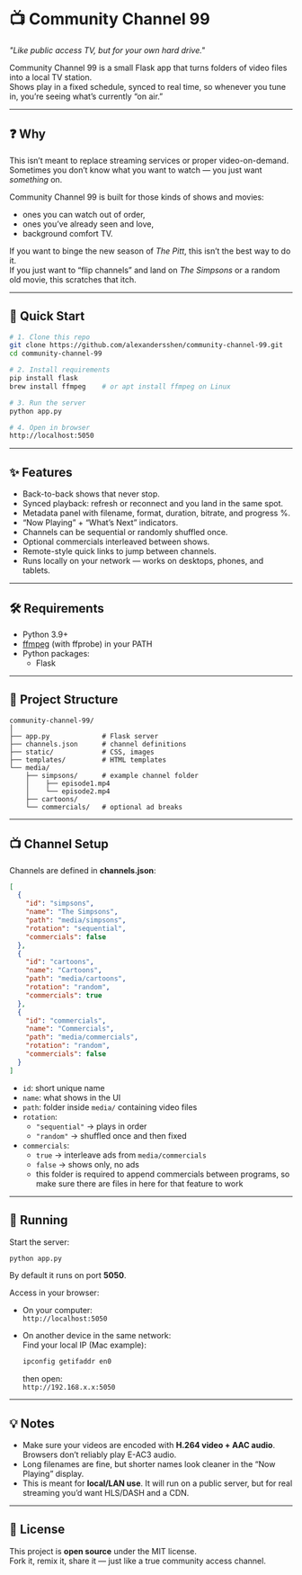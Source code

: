 # 📺 Community Channel 99

*"Like public access TV, but for your own hard drive."*  

Community Channel 99 is a small Flask app that turns folders of video files into a local TV station.  
Shows play in a fixed schedule, synced to real time, so whenever you tune in, you’re seeing what’s currently “on air.”  

---

## ❓ Why

This isn’t meant to replace streaming services or proper video-on-demand.  
Sometimes you don’t know what you want to watch — you just want *something* on.  

Community Channel 99 is built for those kinds of shows and movies:  
- ones you can watch out of order,  
- ones you’ve already seen and love,  
- background comfort TV.  

If you want to binge the new season of *The Pitt*, this isn’t the best way to do it.  
If you just want to “flip channels” and land on *The Simpsons* or a random old movie, this scratches that itch.  

---

## 🚀 Quick Start

```bash
# 1. Clone this repo
git clone https://github.com/alexandersshen/community-channel-99.git
cd community-channel-99

# 2. Install requirements
pip install flask
brew install ffmpeg    # or apt install ffmpeg on Linux

# 3. Run the server
python app.py

# 4. Open in browser
http://localhost:5050
```

---

## ✨ Features

- Back-to-back shows that never stop.  
- Synced playback: refresh or reconnect and you land in the same spot.  
- Metadata panel with filename, format, duration, bitrate, and progress %.  
- “Now Playing” + “What’s Next” indicators.  
- Channels can be sequential or randomly shuffled once.  
- Optional commercials interleaved between shows.  
- Remote-style quick links to jump between channels.  
- Runs locally on your network — works on desktops, phones, and tablets.  

---

## 🛠 Requirements

- Python 3.9+  
- [ffmpeg](https://ffmpeg.org/) (with ffprobe) in your PATH  
- Python packages:  
  - Flask  

---

## 📂 Project Structure

```
community-channel-99/
│
├── app.py             # Flask server
├── channels.json      # channel definitions
├── static/            # CSS, images
├── templates/         # HTML templates
└── media/
    ├── simpsons/      # example channel folder
    │    ├── episode1.mp4
    │    └── episode2.mp4
    ├── cartoons/
    └── commercials/   # optional ad breaks
```

---

## 📺 Channel Setup

Channels are defined in **channels.json**:

```json
[
  {
    "id": "simpsons",
    "name": "The Simpsons",
    "path": "media/simpsons",
    "rotation": "sequential",
    "commercials": false
  },
  {
    "id": "cartoons",
    "name": "Cartoons",
    "path": "media/cartoons",
    "rotation": "random",
    "commercials": true
  },
  {
    "id": "commercials",
    "name": "Commercials",
    "path": "media/commercials",
    "rotation": "random",
    "commercials": false
  }
]
```

- `id`: short unique name  
- `name`: what shows in the UI  
- `path`: folder inside `media/` containing video files  
- `rotation`:  
  - `"sequential"` → plays in order  
  - `"random"` → shuffled once and then fixed  
- `commercials`:  
  - `true` → interleave ads from `media/commercials`  
  - `false` → shows only, no ads
  - this folder is required to append commercials between programs, so make sure there are files in here for that feature to work  

---

## 🚀 Running

Start the server:

```bash
python app.py
```

By default it runs on port **5050**.  

Access in your browser:

- On your computer:  
  `http://localhost:5050`

- On another device in the same network:  
  Find your local IP (Mac example):  
  ```bash
  ipconfig getifaddr en0
  ```  
  then open:  
  `http://192.168.x.x:5050`

---

## 💡 Notes

- Make sure your videos are encoded with **H.264 video + AAC audio**. Browsers don’t reliably play E-AC3 audio.  
- Long filenames are fine, but shorter names look cleaner in the “Now Playing” display.  
- This is meant for **local/LAN use**. It will run on a public server, but for real streaming you’d want HLS/DASH and a CDN.  

---

## 📜 License

This project is **open source** under the MIT license.  
Fork it, remix it, share it — just like a true community access channel.  
